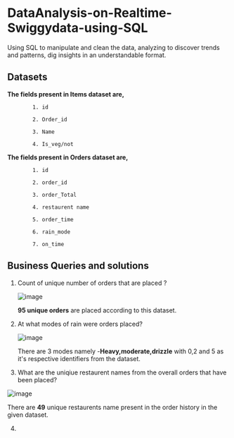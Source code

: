 # DataAnalysis-on-Realtime-Swiggydata-using-SQL
Using SQL to manipulate and clean the data, analyzing to discover trends and patterns, dig insights in an understandable format.

## Datasets
**The fields present in Items dataset are,**
            
            1. id
            
            2. Order_id
            
            3. Name
            
            4. Is_veg/not

**The fields present in Orders dataset are,**
            
            1. id
            
            2. order_id
            
            3. order_Total
            
            4. restaurent name
            
            5. order_time
            
            6. rain_mode
            
            7. on_time


## Business Queries and solutions
1. Count of unique number of orders that are placed ?

   ![image](https://github.com/deva-246/DataAnalysis-on-Realtime-Swiggydata-using-SQL/assets/75877347/9bfec0ac-9970-4719-8314-166057b0e2b6)
   
   **95 unique orders** are placed according to this dataset.

2. At what modes of rain were orders placed?

   ![image](https://github.com/deva-246/DataAnalysis-on-Realtime-Swiggydata-using-SQL/assets/75877347/0192b30f-7201-4c39-ba72-2484f4c87ec8)

   There are 3 modes namely -**Heavy,moderate,drizzle** with 0,2 and 5 as it's respective identifiers from the dataset.

3.  What are the uniqiue restaurent names from the overall orders that have been placed?

   ![image](https://github.com/deva-246/DataAnalysis-on-Realtime-Swiggydata-using-SQL/assets/75877347/f290ab7c-7a34-48b9-9345-321b54263034)

   There are **49** unique restaurents name present in the order history in the given dataset.

4. 



   

   
   


            




